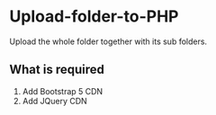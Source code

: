 # Upload-folder-to-PHP

Upload the whole folder together with its sub folders.

## What is required
1. Add Bootstrap 5 CDN
1. Add JQuery CDN
